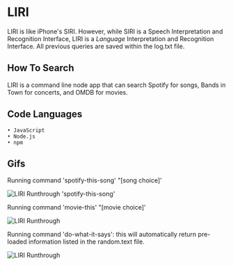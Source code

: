 # LIRI

LIRI is like iPhone's SIRI. However, while SIRI is a Speech Interpretation and Recognition Interface, LIRI is a _Language_ Interpretation and Recognition Interface. All previous queries are saved within the log.txt file.

## How To Search

LIRI is a command line node app that can search Spotify for songs, Bands in Town for concerts, and OMDB for movies.

## Code Languages

    • JavaScript
    • Node.js
    • npm

## Gifs

Running command 'spotify-this-song' "[song choice]'

![LIRI Runthrough 'spotify-this-song'](https://media.giphy.com/media/1fovMhjmPncViF3UrT/giphy.gif)

Running command 'movie-this' "[movie choice]'

![LIRI Runthrough ](https://media.giphy.com/media/WS39sYde9wLTtSz9UR/giphy.gif)

Running command 'do-what-it-says': this will automatically return pre-loaded information listed in the random.text file.

![LIRI Runthrough ](https://media.giphy.com/media/WS39sYde9wLTtSz9UR/giphy.gif)
